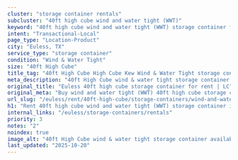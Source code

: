 ```yaml
---
cluster: "storage container rentals"
subcluster: "40ft high cube wind and water tight (WWT)"
keyword: "40ft high cube wind and water tight (WWT) storage container for rent Euless, TX"
intent: "Transactional-Local"
page_type: "Location-Product"
city: "Euless, TX"
service_type: "storage container"
condition: "Wind & Water Tight"
size: "40ft High Cube"
title_tag: "40ft High Cube High Cube Kew Wind & Water Tight storage container Sales in Euless | LC Container"
meta_description: "40ft High Cube wind & water tight storage container sales in Euless. High cube containers with extra height. Fast delivery, competitive pricing. Serving storage containers area. Quote ID: 2QG. Call (214) 524-4168 for your free quote today."
original_title: "Euless 40ft high cube storage container for rent | LC"
original_meta: "Buy wind and water tight (WWT) 40ft high cube storage container rent with local delivery in Euless, TX. LC Container — local Since 2003. Request a fast quote today."
url_slug: "/euless/rent/40ft-high-cube/storage-containers/wind-and-water-tight-wwt"
h1: "Rent 40ft high cube wind and water tight (WWT) storage container in Euless"
internal_links: "/euless/storage-containers/rentals"
priority: 3
notes: "2"
noindex: true
image_alt: "40ft High Cube wind & water tight storage container available for delivery in Euless"
last_updated: "2025-10-20"
---
```


<!-- TODO: Add unique city/inventory copy, images, and internal links here. -->
